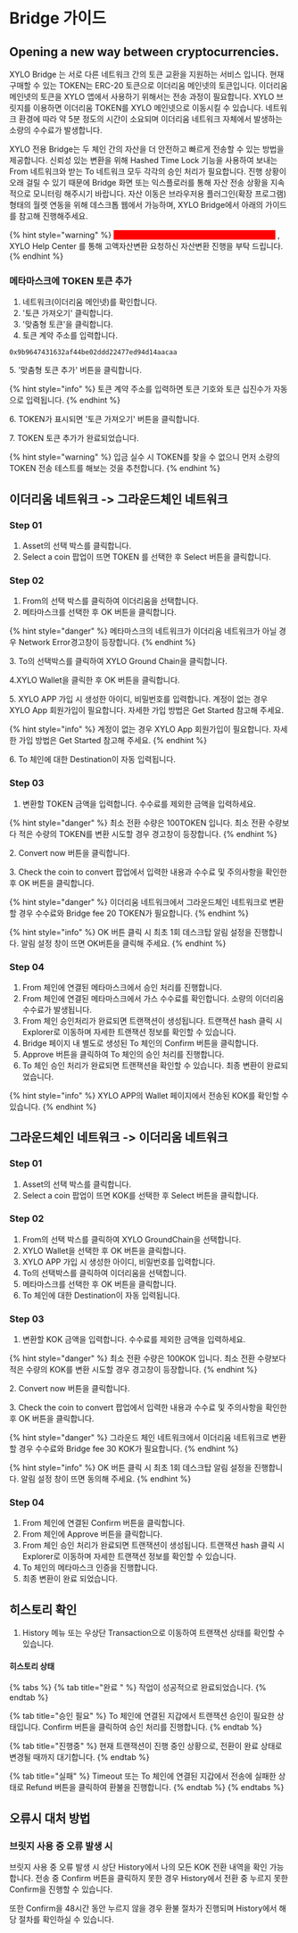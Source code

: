 # Bridge 가이드

## Opening a new way between cryptocurrencies. ​&#x20;

XYLO Bridge 는 서로 다른 네트워크 간의 토큰 교환을 지원하는 서비스 입니다. 현재 구매할 수 있는 TOKEN는 ERC-20 토큰으로 이더리움 메인넷의 토큰입니다. 이더리움 메인넷의 토큰을 XYLO 앱에서 사용하기 위해서는 전송 과정이 필요합니다. XYLO 브릿지를 이용하면 이더리움 TOKEN를 XYLO 메인넷으로 이동시킬 수 있습니다. 네트워크 환경에 따라 약 5분 정도의 시간이 소요되며 이더리움 네트워크 자체에서 발생하는 소량의 수수료가 발생합니다.

XYLO 전용 Bridge는 두 체인 간의 자산을 더 안전하고 빠르게 전송할 수 있는 방법을 제공합니다. 신뢰성 있는 변환을 위해 Hashed Time Lock 기능을 사용하여 보내는 From 네트워크와 받는 To 네트워크 모두 각각의 승인 처리가 필요합니다. 진행 상황이 오래 걸릴 수 있기 때문에 Bridge 화면 또는 익스플로러를 통해 자산 전송 상황을 지속적으로 모니터링 해주시기 바랍니다. 자산 이동은 브라우저용 플러그인(확장 프로그램) 형태의 월렛 연동을 위해 데스크톱 웹에서 가능하며, XYLO Bridge에서 아래의 가이드를 참고해 진행해주세요.

{% hint style="warning" %}
<mark style="color:red;background-color:red;">**만약 100,000 TOKEN이상의 변환을 원하실 경우**</mark> , XYLO Help Center 를 통해 고액자산변환 요청하신 자산변환 진행을 부탁 드립니다.
{% endhint %}



### 메타마스크에 TOKEN 토큰 추가

1. 네트워크(이더리움 메인넷)를 확인합니다.
2. '토큰 가져오기' 클릭합니다.
3. '맞춤형 토큰'을 클릭합니다.
4. 토큰 계약 주소를 입력합니다.&#x20;

```
0x9b9647431632af44be02ddd22477ed94d14aacaa
```

5\. '맞춤형 토큰 추가' 버튼을 클릭합니다.&#x20;

{% hint style="info" %}
토큰 계약 주소를 입력하면 토큰 기호와 토큰 십진수가 자동으로 입력됩니다.
{% endhint %}

6\. TOKEN가 표시되면 '토큰 가져오기' 버튼을 클릭합니다.

7\. TOKEN 토큰 추가가 완료되었습니다.&#x20;

{% hint style="warning" %}
입금 실수 시 TOKEN를 찾을 수 없으니 먼저 소량의 TOKEN 전송 테스트를 해보는 것을 추천합니다.
{% endhint %}



## 이더리움 네트워크 -> 그라운드체인 네트워크&#x20;

### Step 01

1. Asset의 선택 박스를 클릭합니다.
2. Select a coin 팝업이 뜨면 TOKEN 를 선택한 후 Select 버튼을 클릭합니다.

### Step 02

1. From의 선택 박스를 클릭하여 이더리움을 선택합니다.
2. 메타마스크를 선택한 후 OK 버튼을 클릭합니다.

{% hint style="danger" %}
메타마스크의 네트워크가 이더리움 네트워크가 아닐 경우 Network Error경고창이 등장합니다.
{% endhint %}

3\. To의 선택박스를 클릭하여 XYLO Ground Chain을 클릭합니다.

4.XYLO Wallet을 클릭한 후 OK 버튼을 클릭합니다.

5\. XYLO APP 가입 시 생성한 아이디, 비밀번호를 입력합니다. 계정이 없는 경우 XYLO App 회원가입이 필요합니다. 자세한 가입 방법은 Get Started 참고해 주세요.

{% hint style="info" %}
계정이 없는 경우 XYLO App 회원가입이 필요합니다. 자세한 가입 방법은 Get Started 참고해 주세요.
{% endhint %}

6\. To 체인에 대한 Destination이 자동 입력됩니다.

### Step 03

1. 변환할 TOKEN 금액을 입력합니다. 수수료를 제외한 금액을 입력하세요.

{% hint style="danger" %}
최소 전환 수량은 100TOKEN 입니다. 최소 전환 수량보다 적은 수량의 TOKEN를 변환 시도할 경우 경고창이 등장합니다.
{% endhint %}

2\. Convert now 버튼을 클릭합니다.

3\. Check the coin to convert 팝업에서 입력한 내용과 수수료 및 주의사항을 확인한 후 OK 버튼을 클릭합니다.

{% hint style="danger" %}
이더리움 네트워크에서 그라운드체인 네트워크로 변환할 경우 수수료와 Bridge fee 20 TOKEN가 필요합니다.&#x20;
{% endhint %}

{% hint style="info" %}
OK 버튼 클릭 시 최초 1회 데스크탑 알림 설정을 진행합니다. 알림 설정 창이 뜨면 OK버튼을 클릭해 주세요.
{% endhint %}

### Step 04

1. From 체인에 연결된 메타마스크에서 승인 처리를 진행합니다.
2. From 체인에 연결된 메타마스크에서 가스 수수료를 확인합니다. 소량의 이더리움 수수료가 발생됩니다.
3. From 체인 승인처리가 완료되면 트랜잭션이 생성됩니다. 트랜잭션 hash 클릭 시 Explorer로 이동하며 자세한 트랜잭션 정보를 확인할 수 있습니다.
4. Bridge 페이지 내 별도로 생성된 To 체인의 Confirm 버튼을 클릭합니다.
5. Approve 버튼을 클릭하여 To 체인의 승인 처리를 진행합니다.
6. To 체인 승인 처리가 완료되면 트랜잭션을 확인할 수 있습니다. 최종 변환이 완료되었습니다.

{% hint style="info" %}
XYLO APP의 Wallet 페이지에서 전송된 KOK를 확인할 수 있습니다.
{% endhint %}

## 그라운드체인 네트워크 -> 이더리움 네트워크

### Step 01

1. Asset의 선택 박스를 클릭합니다.
2. Select a coin 팝업이 뜨면 KOK를 선택한 후 Select 버튼을 클릭합니다.

### Step 02

1. From의 선택 박스를 클릭하여 XYLO GroundChain을 선택합니다.
2. XYLO Wallet을 선택한 후 OK 버튼을 클릭합니다.
3. XYLO APP 가입 시 생성한 아이디, 비밀번호를 입력합니다.
4. To의 선택박스를 클릭하여 이더리움을 선택합니다.
5. 메타마스크를 선택한 후 OK 버튼을 클릭합니다.
6. To 체인에 대한 Destination이 자동 입력됩니다.

### Step 03

1. 변환할 KOK 금액을 입력합니다. 수수료를 제외한 금액을 입력하세요.

{% hint style="danger" %}
최소 전환 수량은 100KOK 입니다. 최소 전환 수량보다 적은 수량의 KOK를 변환 시도할 경우 경고창이 등장합니다.
{% endhint %}

2\. Convert now 버튼을 클릭합니다.

3\. Check the coin to convert 팝업에서 입력한 내용과 수수료 및 주의사항을 확인한 후 OK 버튼을 클릭합니다.

{% hint style="danger" %}
그라운드 체인 네트워크에서 이더리움 네트워크로 변환할 경우 수수료와 Bridge fee 30 KOK가 필요합니다.
{% endhint %}

{% hint style="info" %}
OK 버튼 클릭 시 최초 1회 데스크탑 알림 설정을 진행합니다. 알림 설정 창이 뜨면 동의해 주세요.
{% endhint %}



### Step 04

1. From 체인에 연결된 Confirm 버튼을 클릭합니다.
2. From 체인에 Approve 버튼을 클릭합니다.
3. From 체인 승인 처리가 완료되면 트랜잭션이 생성됩니다. 트랜잭션 hash 클릭 시 Explorer로 이동하며 자세한 트랜잭션 정보를 확인할 수 있습니다.
4. To 체인의 메타마스크 인증을 진행합니다.
5. 최종 변환이 완료 되었습니다.



## 히스토리 확인

1. History 메뉴 또는 우상단 Transaction으로 이동하여 트랜잭션 상태를 확인할 수 있습니다.

#### 히스토리 상태&#x20;

{% tabs %}
{% tab title="완료 " %}
작업이 성공적으로 완료되었습니다.
{% endtab %}

{% tab title="승인 필요" %}
To 체인에 연결된 지갑에서 트랜잭션 승인이 필요한 상태입니다. Confirm 버튼을 클릭하여 승인 처리를 진행합니다.
{% endtab %}

{% tab title="진행중" %}
현재 트랜잭션이 진행 중인 상황으로, 전환이 완료 상태로 변경될 때까지 대기합니다.
{% endtab %}

{% tab title="실패" %}
Timeout 또는 To 체인에 연결된 지갑에서 전송에 실패한 상태로 Refund 버튼을 클릭하여 환불을 진행합니다.
{% endtab %}
{% endtabs %}

## 오류시 대처 방법

### 브릿지 사용 중 오류 발생 시&#x20;

브릿지 사용 중 오류 발생 시 상단 History에서 나의 모든 KOK 전환 내역을 확인 가능합니다. 전송 중 Confirm 버튼을 클릭하지 못한 경우 History에서 전환 중 누르지 못한 Confirm을 진행할 수 있습니다.&#x20;

또한 Confirm을 48시간 동안 누르지 않을 경우 환불 절차가 진행되며 History에서 해당 절차를 확인하실 수 있습니다.
